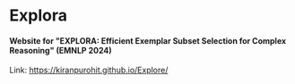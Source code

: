 # Explora

#### Website for "EXPLORA: Efficient Exemplar Subset Selection for Complex Reasoning" (EMNLP 2024)

Link: https://kiranpurohit.github.io/Explore/
